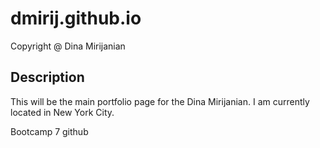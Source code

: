 # dmirij.github.io
 Copyright @ Dina Mirijanian
 
## Description
This will be the main portfolio page for the Dina Mirijanian. I am 
currently located in New York City.

Bootcamp 7 github
